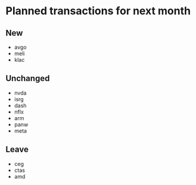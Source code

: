 # Planned transactions for next month

## New
+ avgo
+ meli
+ klac
## Unchanged
* nvda
* isrg
* dash
* nflx
* arm
* panw
* meta
## Leave
- ceg
- ctas
- amd